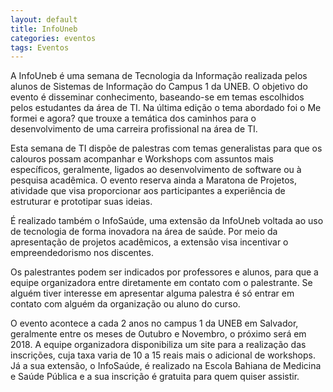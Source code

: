 ```yaml
---
layout: default
title: InfoUneb
categories: eventos
tags: Eventos
---
```


A InfoUneb é uma semana de Tecnologia da Informação realizada pelos alunos de Sistemas de Informação do Campus 1 da UNEB. O objetivo do evento é disseminar conhecimento, baseando-se em temas escolhidos pelos estudantes da área de TI. Na última edição o tema abordado foi o Me formei e agora? que trouxe a temática dos caminhos para o desenvolvimento de uma carreira profissional na área de TI.

Esta semana de TI dispõe de palestras com temas generalistas para que os calouros possam acompanhar e Workshops com assuntos mais específicos, geralmente, ligados ao desenvolvimento de software ou à pesquisa acadêmica. O evento reserva ainda a Maratona de Projetos, atividade que visa proporcionar aos participantes a experiência de estruturar e prototipar suas ideias.

É realizado também o InfoSaúde, uma extensão da InfoUneb voltada ao uso de tecnologia de forma inovadora na área de saúde. Por meio da apresentação de projetos acadêmicos, a extensão visa incentivar o empreendedorismo nos discentes.

Os palestrantes podem ser indicados por professores e alunos, para que a equipe organizadora entre diretamente em contato com o palestrante. Se alguém tiver interesse em apresentar alguma palestra é só entrar em contato com alguém da organização ou aluno do curso.

O evento acontece a cada 2 anos no campus 1 da UNEB em Salvador, geralmente entre os meses de Outubro e Novembro, o próximo será em 2018. A equipe organizadora disponibiliza um site para a realização das inscrições, cuja taxa varia de 10 a 15 reais mais o adicional de workshops. Já a sua extensão, o InfoSaúde, é realizado na Escola Bahiana de Medicina e Saúde Pública e a sua inscrição é gratuita para quem quiser assistir.
